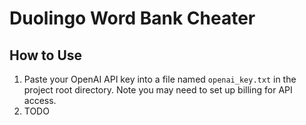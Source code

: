 # Duolingo Word Bank Cheater

## How to Use

1. Paste your OpenAI API key into a file named `openai_key.txt` in the project root directory. Note you may need to set up billing for API access.
2. TODO
